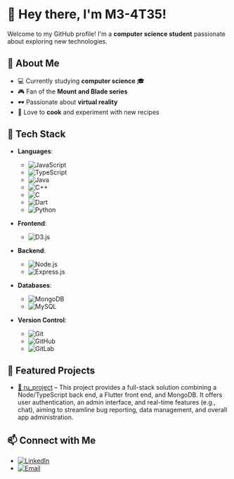 # 👋 Hey there, I'm M3-4T35!  

Welcome to my GitHub profile! I'm a **computer science student** passionate about exploring new technologies.  

## 🚀 About Me  
- 💻 Currently studying **computer science** 🎓
- 🎮 Fan of the **Mount and Blade series**
- 🕶️ Passionate about **virtual reality**  
- 🍳 Love to **cook** and experiment with new recipes

## 🔧 Tech Stack  
- **Languages**:  
  - ![JavaScript](https://img.shields.io/badge/JavaScript-yellowgreen?style=for-the-badge&logo=javascript&logoColor=white)
  - ![TypeScript](https://img.shields.io/badge/TypeScript-007ACC?style=for-the-badge&logo=typescript&logoColor=white)  
  - ![Java](https://img.shields.io/badge/Java-007396?style=for-the-badge&logo=java&logoColor=white)  
  - ![C++](https://img.shields.io/badge/C%2B%2B-00599C?style=for-the-badge&logo=c%2B%2B&logoColor=white)  
  - ![C](https://img.shields.io/badge/C-A8B9CC?style=for-the-badge&logo=c&logoColor=white)  
  - ![Dart](https://img.shields.io/badge/Dart-0175C2?style=for-the-badge&logo=dart&logoColor=white)  
  - ![Python](https://img.shields.io/badge/Python-3776AB?style=for-the-badge&logo=python&logoColor=white)

- **Frontend**:  
  - ![D3.js](https://img.shields.io/badge/D3.js-F9A03C?style=for-the-badge&logo=d3.js&logoColor=white)

- **Backend**:  
  - ![Node.js](https://img.shields.io/badge/Node.js-339933?style=for-the-badge&logo=nodedotjs&logoColor=white)  
  - ![Express.js](https://img.shields.io/badge/Express.js-000000?style=for-the-badge&logo=express&logoColor=white)  

- **Databases**:  
  - ![MongoDB](https://img.shields.io/badge/MongoDB-4EA94B?style=for-the-badge&logo=mongodb&logoColor=white)  
  - ![MySQL](https://img.shields.io/badge/MySQL-00758F?style=for-the-badge&logo=mysql&logoColor=white)  

- **Version Control**:  
  - ![Git](https://img.shields.io/badge/Git-F05032?style=for-the-badge&logo=git&logoColor=white)  
  - ![GitHub](https://img.shields.io/badge/GitHub-181717?style=for-the-badge&logo=github&logoColor=white)  
  - ![GitLab](https://img.shields.io/badge/GitLab-FCA121?style=for-the-badge&logo=gitlab&logoColor=white)


## 📌 Featured Projects  
- [🔗 ru_project](https://github.com/PlsJustDoIt/ru_project) – This project provides a full-stack solution combining a Node/TypeScript back end, a Flutter front end, and MongoDB. It offers user authentication, an admin interface, and real-time features (e.g., chat), aiming to streamline bug reporting, data management, and overall app administration. 

## 📫 Connect with Me
- [![LinkedIn](https://img.shields.io/badge/LinkedIn-0077B5?style=for-the-badge&logo=linkedin&logoColor=white)](https://www.linkedin.com/in/mehmet-ates-pro/)  
- [![Email](https://img.shields.io/badge/Email-D14836?style=for-the-badge&logo=outlook&logoColor=white)](mailto:mehmet.ates.pro@outlook.fr)  
<!--
**M3-4T35/M3-4T35** is a ✨ _special_ ✨ repository because its `README.md` (this file) appears on your GitHub profile.

Here are some ideas to get you started:

- 🔭 I’m currently working on ...
- 🌱 I’m currently learning ...
- 👯 I’m looking to collaborate on ...
- 🤔 I’m looking for help with ...
- 💬 Ask me about ...
- 📫 How to reach me: ...
- 😄 Pronouns: ...
- ⚡ Fun fact: ...
-->
